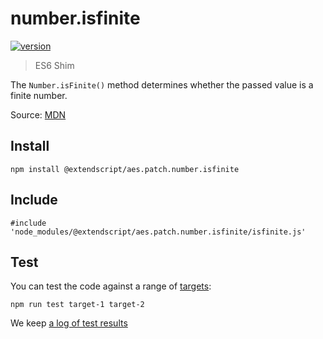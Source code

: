 # number.isfinite

[![version](https://img.shields.io/npm/v/@extendscript/aes.patch.number.isfinite.svg)](https://www.npmjs.org/package/@extendscript/aes.patch.number.isfinite)

> ES6 Shim

The `Number.isFinite()` method determines whether the passed value is a finite number.

Source: [MDN](https://developer.mozilla.org/en-US/docs/Web/JavaScript/Reference/Global_Objects/Number/isFinite)

## Install

    npm install @extendscript/aes.patch.number.isfinite

## Include

    #include 'node_modules/@extendscript/aes.patch.number.isfinite/isfinite.js'

## Test

You can test the code against a range of [targets](https://github.com/nbqx/fakestk/blob/master/resources/versions.json):

    npm run test target-1 target-2

We keep [a log of test results](./test/results_log.md)

